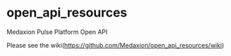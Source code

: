 # open_api_resources
Medaxion Pulse Platform Open API

Please see the wiki(https://github.com/Medaxion/open_api_resources/wiki)
